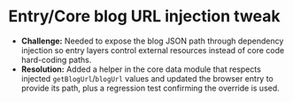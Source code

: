 # Entry/Core blog URL injection tweak
- **Challenge:** Needed to expose the blog JSON path through dependency injection so entry layers control external resources instead of core code hard-coding paths.
- **Resolution:** Added a helper in the core data module that respects injected `getBlogUrl`/`blogUrl` values and updated the browser entry to provide its path, plus a regression test confirming the override is used.
